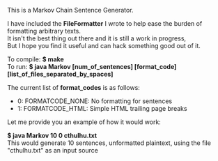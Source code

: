 This is a Markov Chain Sentence Generator.<br/>

I have included the <b>FileFormatter</b> I wrote to help ease the burden of formatting arbitrary texts.<br/>
It isn't the best thing out there and it is still a work in progress,<br/>
But I hope you find it useful and can hack something good out of it.<br/>

To compile: <b>$ make</b><br/>
To run: <b>$ java Markov [num_of_sentences] [format_code] [list_of_files_separated_by_spaces]</b><br/>

The current list of <b>format_codes</b> is as follows:<br/>
<ul>
<li>0: FORMATCODE_NONE: No formatting for sentences</li>
<li>1: FORMATCODE_HTML: Simple HTML trailing page breaks</li>
</ul>

Let me provide you an example of how it would work:<br/>

<b>$ java Markov 10 0 cthulhu.txt</b><br/>
This would generate 10 sentences, unformatted plaintext, using the file "cthulhu.txt" as an input source<br/>
